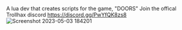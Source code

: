 A lua dev that creates scripts for the game, "DOORS"
Join the offical Trollhax discord https://discord.gg/PwYfQK8zs8
![Screenshot 2023-05-03 184201](https://github.com/Vasxu/KrnlOwner/assets/114385526/6188fc3b-c635-4e6b-b216-f6cecc5e934f)
